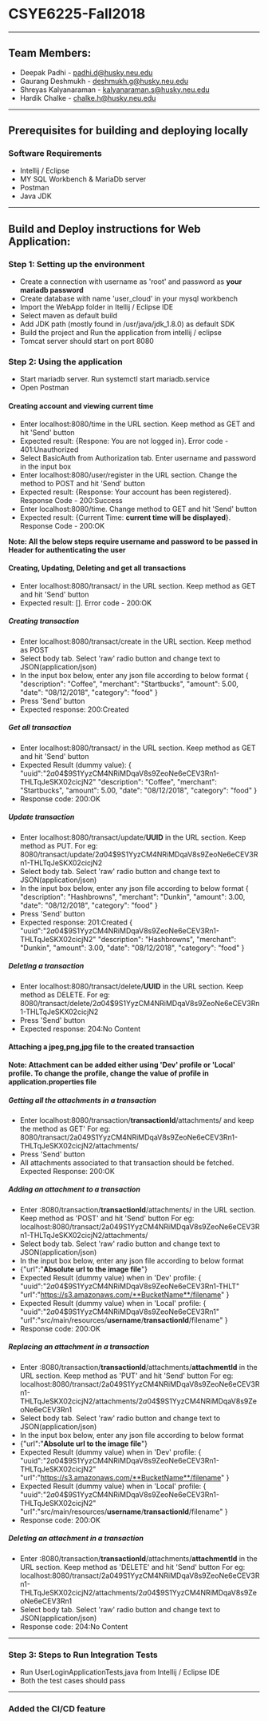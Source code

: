 # CSYE6225-Fall2018
-------------------------------------------------------------------------------------------------------------------------------------------
## Team Members: 
* Deepak Padhi - padhi.d@husky.neu.edu
* Gaurang Deshmukh - deshmukh.g@husky.neu.edu
* Shreyas Kalyanaraman - kalyanaraman.s@husky.neu.edu
* Hardik Chalke - chalke.h@husky.neu.edu
-------------------------------------------------------------------------------------------------------------------------------------------
## Prerequisites for building and deploying locally

### Software Requirements 
* Intellij / Eclipse
* MY SQL Workbench & MariaDb server  
* Postman
* Java JDK
-------------------------------------------------------------------------------------------------------------------------------------------
## Build and Deploy instructions for Web Application:

### Step 1: Setting up the environment
* Create a connection with username as 'root' and password as **your mariadb password**
* Create database with name 'user_cloud' in your mysql workbench 
* Import the WebApp folder in Itellij / Eclipse IDE
* Select maven as default build
* Add JDK path (mostly found in /usr/java/jdk_1.8.0) as default SDK  
* Build the project and Run the application from intellij / eclipse
* Tomcat server should start on port 8080

### Step 2: Using the application
* Start mariadb server. Run systemctl start mariadb.service
* Open Postman

#### Creating account and viewing current time
* Enter localhost:8080/time in the URL section. Keep method as GET and hit 'Send' button
* Expected result: {Respone: You are not logged in}. Error code - 401:Unauthorized
* Select BasicAuth from Authorization tab. Enter username and password in the input box
* Enter localhost:8080/user/register in the URL section. Change the method to POST and hit 'Send' button
* Expected result: {Response: Your account has been registered}. Response Code - 200:Success
* Enter localhost:8080/time. Change method to GET and hit 'Send' button
* Expected result: {Current Time: **current time will be displayed**}. Response Code - 200:OK

**Note: All the below steps require username and password to be passed in Header for authenticating the user**
#### Creating, Updating, Deleting and get all transactions
* Enter localhost:8080/transact/ in the URL section. Keep method as GET and hit 'Send' button
* Expected result: []. Error code - 200:OK
##### Creating transaction
* Enter localhost:8080/transact/create in the URL section. Keep method as POST
* Select body tab. Select 'raw' radio button and change text to JSON(application/json)
* In the input box below, enter any json file according to below format 
{
    "description": "Coffee",
    "merchant": "Startbucks",
    "amount": 5.00,
    "date": "08/12/2018",
    "category": "food"
}
* Press 'Send' button
* Expected response: 200:Created

##### Get all transaction
* Enter localhost:8080/transact/ in the URL section. Keep method as GET and hit 'Send' button
* Expected Result (dummy value):
{
  "uuid":"$2a$04$9S1YyzCM4NRiMDqaV8s9ZeoNe6eCEV3Rn1-THLTqJeSKX02cicjN2"
  "description": "Coffee",
  "merchant": "Startbucks",
  "amount": 5.00,
  "date": "08/12/2018",
  "category": "food"
}
* Response code: 200:OK

##### Update transaction
* Enter localhost:8080/transact/update/**UUID** in the URL section. Keep method as PUT. 
  For eg: 8080/transact/update/$2a$04$9S1YyzCM4NRiMDqaV8s9ZeoNe6eCEV3Rn1-THLTqJeSKX02cicjN2  
* Select body tab. Select 'raw' radio button and change text to JSON(application/json)
* In the input box below, enter any json file according to below format 
{
    "description": "Hashbrowns",
    "merchant": "Dunkin",
    "amount": 3.00,
    "date": "08/12/2018",
    "category": "food"
}
* Press 'Send' button
* Expected response: 201:Created
{
   "uuid":"$2a$04$9S1YyzCM4NRiMDqaV8s9ZeoNe6eCEV3Rn1-THLTqJeSKX02cicjN2"
   "description": "Hashbrowns",
   "merchant": "Dunkin",
   "amount": 3.00,
   "date": "08/12/2018",
   "category": "food"
}

##### Deleting a transaction
* Enter localhost:8080/transact/delete/**UUID** in the URL section. Keep method as DELETE. 
  For eg: 8080/transact/delete/$2a$04$9S1YyzCM4NRiMDqaV8s9ZeoNe6eCEV3Rn1-THLTqJeSKX02cicjN2
* Press 'Send' button
* Expected response: 204:No Content


#### Attaching a jpeg,png,jpg file to the created transaction

**Note: Attachment can be added either using 'Dev' profile or 'Local' profile. To change the profile, change the value of profile in application.properties file**

##### Getting all the attachments in a transaction
* Enter localhost:8080/transaction/**transactionId**/attachments/ and keep the method as GET'
For eg: 8080/transact/2a$04$9S1YyzCM4NRiMDqaV8s9ZeoNe6eCEV3Rn1-THLTqJeSKX02cicjN2/attachments/
* Press 'Send' button
* All attachments associated to that transaction should be fetched. Expected Response: 200:OK

##### Adding an attachment to a transaction
* Enter :8080/transaction/**transactionId**/attachments/ in the URL section. Keep method as 'POST' and hit 'Send' button
For eg: localhost:8080/transact/2a$04$9S1YyzCM4NRiMDqaV8s9ZeoNe6eCEV3Rn1-THLTqJeSKX02cicjN2/attachments/ 
* Select body tab. Select 'raw' radio button and change text to JSON(application/json)
* In the input box below, enter any json file according to below format 
* {"url":"**Absolute url to the image file**"}
* Expected Result (dummy value) when in 'Dev' profile:
{
  "uuid":"$2a$04$9S1YyzCM4NRiMDqaV8s9ZeoNe6eCEV3Rn1-THLT"
  "url":"https://s3.amazonaws.com/**BucketName**/filename"
}
* Expected Result (dummy value) when in 'Local' profile:
{
  "uuid":"$2a$04$9S1YyzCM4NRiMDqaV8s9ZeoNe6eCEV3Rn1"
  "url":"src/main/resources/**username**/**transactionId**/filename"
}
* Response code: 200:OK

##### Replacing an attachment in a transaction
* Enter :8080/transaction/**transactionId**/attachments/**attachmentId** in the URL section. Keep method as 'PUT' and hit 'Send' button
For eg: localhost:8080/transact/2a$04$9S1YyzCM4NRiMDqaV8s9ZeoNe6eCEV3Rn1-THLTqJeSKX02cicjN2/attachments/$2a$04$9S1YyzCM4NRiMDqaV8s9ZeoNe6eCEV3Rn1 
* Select body tab. Select 'raw' radio button and change text to JSON(application/json)
* In the input box below, enter any json file according to below format 
* {"url":"**Absolute url to the image file**"}
* Expected Result (dummy value) when in 'Dev' profile:
{
  "uuid":"$2a$04$9S1YyzCM4NRiMDqaV8s9ZeoNe6eCEV3Rn1-THLTqJeSKX02cicjN2"
  "url":"https://s3.amazonaws.com/**BucketName**/filename"
}
* Expected Result (dummy value) when in 'Local' profile:
{
  "uuid":"$2a$04$9S1YyzCM4NRiMDqaV8s9ZeoNe6eCEV3Rn1-THLTqJeSKX02cicjN2"
  "url":"src/main/resources/**username**/**transactionId**/filename"
}
* Response code: 200:OK

##### Deleting an attachment in a transaction
* Enter :8080/transaction/**transactionId**/attachments/**attachmentId** in the URL section. Keep method as 'DELETE' and hit 'Send' button
For eg: localhost:8080/transact/2a$04$9S1YyzCM4NRiMDqaV8s9ZeoNe6eCEV3Rn1-THLTqJeSKX02cicjN2/attachments/$2a$04$9S1YyzCM4NRiMDqaV8s9ZeoNe6eCEV3Rn1 
* Select body tab. Select 'raw' radio button and change text to JSON(application/json)
* Response code: 204:No Content
----------------------------------------------------------------------------------------------------------------------------------------
### Step 3: Steps to Run Integration Tests

* Run UserLoginApplicationTests,java from Intellij / Eclipse IDE
* Both the test cases should pass


----------------------------------------------------------------------------------------------------------------------------------------
### Added the CI/CD feature


